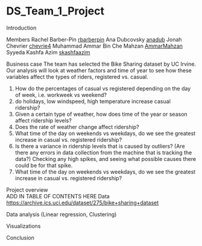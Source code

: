 # DS_Team_1_Project

Introduction

Members
Rachel Barber-Pin [rbarberpin](https://github.com/rbarberpin)
Ana Dubcovsky [anadub](https://github.com/anadub)
Jonah Chevrier [chevrie4](https://github.com/chevrie4)
Muhammad Ammar Bin Che Mahzan [AmmarMahzan](https://github.com/AmmarMahzan)
Syyeda Kashfa Azim [skashfaazim](https://github.com/skashfaazim) 

Business case
The team has selected the Bike Sharing dataset by UC Irvine. Our analysis will look at weather factors and time of year to see how these variables affect the types of riders, registered vs. casual. 
1. How do the percentages of casual vs registered depending on the day of week, i.e. workweek vs weekend?
2. do holidays, low windspeed, high temperature increase casual ridership?
3. Given a certain type of weather, how does time of the year or season affect ridership levels? 
4. Does the rate of weather change affect ridership? 
5. What time of the day on weekends vs weekdays, do we see the greatest increase in casual vs. registered ridership?
6. Is there a variance in ridership levels that is caused by outliers? (Are there any errors in data collection from the machine that is tracking the data?) Checking any high spikes, and seeing what possible causes there could be for that spike. 
7. What time of the day on weekends vs weekdays, do we see the greatest increase in casual vs. registered ridership?

Project overview    
    ADD IN TABLE OF CONTENTS HERE
Data 
https://archive.ics.uci.edu/dataset/275/bike+sharing+dataset

Data analysis (Linear regression, Clustering)

Visualizations

Conclusion
